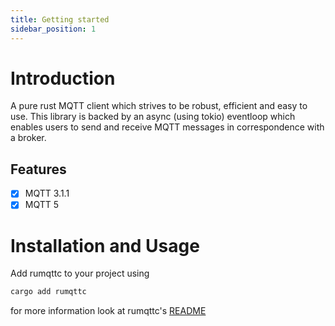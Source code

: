 ```yaml
---
title: Getting started
sidebar_position: 1
---
```


# Introduction

A pure rust MQTT client which strives to be robust, efficient and easy to use. This library is backed by an async (using tokio) eventloop which enables users to send and receive MQTT messages in correspondence with a broker.

## Features

* [x] MQTT 3.1.1
* [x] MQTT 5

# Installation and Usage

Add rumqttc to your project using

````sh
cargo add rumqttc
````

for more information look at rumqttc's [README](https://github.com/bytebeamio/rumqtt/blob/main/rumqttc/README.md)
